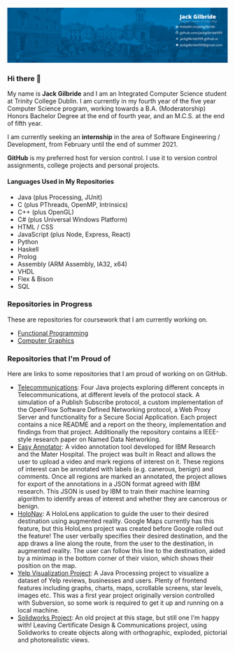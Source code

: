 ![Cover Photo](cover.png)
### Hi there 👋

My name is **Jack Gilbride** and I am an Integrated Computer Science student at Trinity College Dublin. I am currently in my fourth year of the five year Computer Science program, working towards a B.A. (Moderatorship) Honors Bachelor Degree at the end of fourth year, and an M.C.S. at the end of fifth year. 

I am currently seeking an **internship** in the area of Software Engineering / Development, from February until the end of summer 2021.

**GitHub** is my preferred host for version control. I use it to version control assignments, college projects and personal projects. 

#### Languages Used in My Repositories
- Java (plus Processing, JUnit)
- C (plus PThreads, OpenMP, Intrinsics)
- C++ (plus OpenGL)
- C# (plus Universal Windows Platform)
- HTML / CSS
- JavaScript (plus Node, Express, React)
- Python
- Haskell
- Prolog
- Assembly (ARM Assembly, IA32, x64)
- VHDL
- Flex & Bison
- SQL

### Repositories in Progress
These are repositories for coursework that I am currently working on.
- [Functional Programming](https://github.com/jackgilbride999/Functional-Programming)
- [Computer Graphics](https://github.com/jackgilbride999/Computer-Graphics)

### Repositories that I'm Proud of
Here are links to some repositories that I am proud of working on on GitHub.
- [Telecommunications](https://github.com/jackgilbride999/Telecommunications): Four Java projects exploring different concepts in Telecommunications, at different levels of the protocol stack. A simulation of a Publish Subscribe protocol, a custom implementation of the OpenFlow Software Defined Networking protocol, a Web Proxy Server and functionality for a Secure Social Application. Each project contains a nice README and a report on the theory, implementation and findings from that project. Additionally the repository contains a IEEE-style research paper on Named Data Networking.
- [Easy Annotator](https://github.com/CSU33013-SWENG-Group-9/Easy-Annotator): A video annotation tool developed for IBM Research and the Mater Hospital. The project was built in React and allows the user to upload a video and mark regions of interest on it. These regions of interest can be annotated with labels (e.g. canerous, benign) and comments. Once all regions are marked an annotated, the project allows for export of the annotations in a JSON format agreed with IBM research. This JSON is used by IBM to train their machine learning algorithm to identify areas of interest and whether they are cancerous or benign.
- [HoloNav](https://github.com/jackgilbride999/HoloNav): A HoloLens application to guide the user to their desired destination using augmented reality. Google Maps currently has this feature, but this HoloLens project was created before Google rolled out the feature! The user verbally specifies their desired destination, and the app draws a line along the route, from the user to the destination, in augmented reality. The user can follow this line to the destination, aided by a minimap in the bottom corner of their vision, which shows their position on the map.
- [Yelp Visualization Project](https://github.com/jackgilbride999/Yelp-Visualization-Project): A Java Processing project to visualize a dataset of Yelp reviews, businesses and users. Plenty of frontend features including graphs, charts, maps, scrollable screens, star levels, images etc. This was a first year project originally version controlled with Subversion, so some work is required to get it up and running on a local machine.
- [Solidworks Project](https://github.com/jackgilbride999/Solidworks-Project): An old project at this stage, but still one I'm happy with! Leaving Certificate Design & Communications project, using Solidworks to create objects along with orthographic, exploded, pictorial and photorealistic views. 

<!--
**jackgilbride999/jackgilbride999** is a ✨ _special_ ✨ repository because its `README.md` (this file) appears on your GitHub profile.

Here are some ideas to get you started:

- 🔭 I’m currently working on ...
- 🌱 I’m currently learning ...
- 👯 I’m looking to collaborate on ...
- 🤔 I’m looking for help with ...
- 💬 Ask me about ...
- 📫 How to reach me: ...
- 😄 Pronouns: ...
- ⚡ Fun fact: ...
-->
